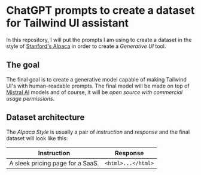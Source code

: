 # ChatGPT prompts to create a dataset for Tailwind UI assistant

In this repository, I will put the prompts I am using to create a dataset in the style of [Stanford's Alpaca](https://github.com/tatsu-lab/stanford_alpaca) in order to create a _Generative UI_ tool.

## The goal

The final goal is to create a generative model capable of making Tailwind UI's with human-readable prompts. The final model will be made on top of [Mistral AI](https://mistral.ai) models and of course, it will be _open source with commercial usage permissions_.

## Dataset architecture

The _Alpaca Style_ is usually a pair of _instruction_ and _response_ and the final dataset will look like this:

| Instruction | Response |
|:---------------------------------:|:--------------------------------:|
| A sleek pricing page for a SaaS.| ```<html>...</html>```             |